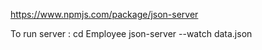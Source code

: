
https://www.npmjs.com/package/json-server

To run server :
cd Employee
json-server --watch data.json

